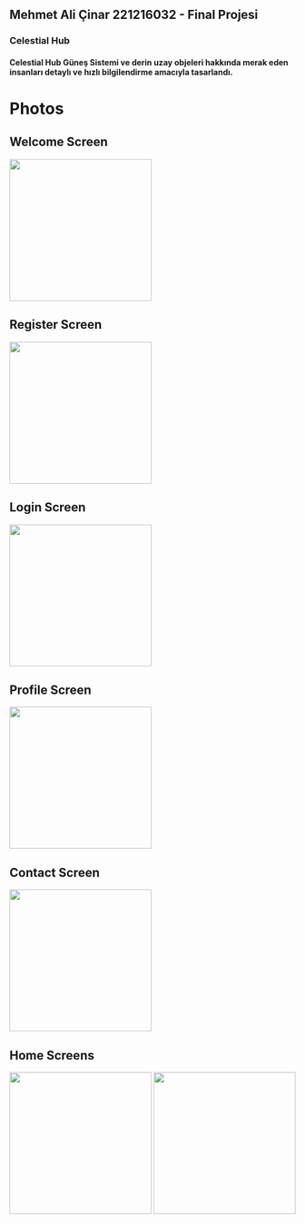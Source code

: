 ## Mehmet Ali Çinar 221216032 - Final Projesi
### Celestial Hub
#### Celestial Hub Güneş Sistemi ve derin uzay objeleri hakkında merak eden insanları detaylı ve hızlı bilgilendirme amacıyla tasarlandı.

# Photos
## Welcome Screen
<img src="https://github.com/mehmetalicinar34/finalProjesi/assets/148943555/184c4322-f5e9-4566-8e41-ea266881f14d" height="250" >

## Register Screen
<img src="https://github.com/mehmetalicinar34/finalProjesi/assets/148943555/2f1db341-e602-48b7-95c5-cd669f0def3f" height="250" >

## Login Screen
<img src="https://github.com/mehmetalicinar34/finalProjesi/assets/148943555/2dde212f-8f3f-4f93-808c-b7d700edcba5" height="250" >

## Profile Screen
<img src="https://github.com/mehmetalicinar34/finalProjesi/assets/148943555/4f23b3c0-714a-47bd-9457-919b7d65b87b" height="250" >

## Contact Screen
<img src="https://github.com/mehmetalicinar34/finalProjesi/assets/148943555/2d0d5213-05e1-4d2f-a162-26ce7a5e2e4a" height="250" >

## Home Screens
<img src="https://github.com/mehmetalicinar34/finalProjesi/assets/148943555/513ae9af-0ba1-41e0-9841-460a18e19a63" height="250" >
<img src="https://github.com/mehmetalicinar34/finalProjesi/assets/148943555/be5864a4-f98a-4810-b7b3-3307761b76d4" height="250" >
